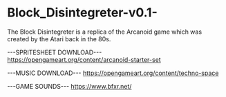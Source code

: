 # Block_Disintegreter-v0.1-

The Block Disintegreter is a replica of the Arcanoid game which was created by the Atari back in the 80s.

---SPRITESHEET DOWNLOAD--- https://opengameart.org/content/arcanoid-starter-set

---MUSIC DOWNLOAD--- https://opengameart.org/content/techno-space

---GAME SOUNDS--- https://www.bfxr.net/
